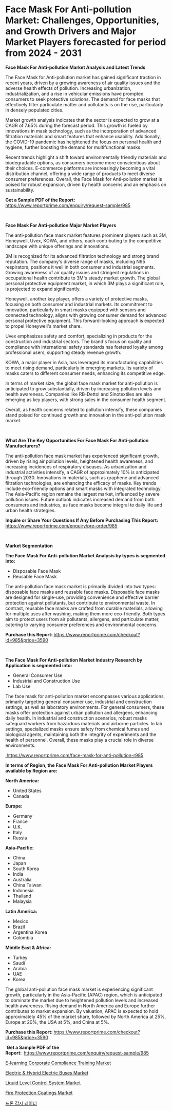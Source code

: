 <p><h1>Face Mask For Anti-pollution Market: Challenges, Opportunities, and Growth Drivers and Major Market Players forecasted for period from 2024 - 2031</h1></p><p><strong>Face Mask For Anti-pollution Market Analysis and Latest Trends</strong></p>
<p><p>The Face Mask for Anti-pollution market has gained significant traction in recent years, driven by a growing awareness of air quality issues and the adverse health effects of pollution. Increasing urbanization, industrialization, and a rise in vehicular emissions have prompted consumers to seek protective solutions. The demand for face masks that effectively filter particulate matter and pollutants is on the rise, particularly in densely populated cities.</p><p>Market growth analysis indicates that the sector is expected to grow at a CAGR of 7.65% during the forecast period. This growth is fueled by innovations in mask technology, such as the incorporation of advanced filtration materials and smart features that enhance usability. Additionally, the COVID-19 pandemic has heightened the focus on personal health and hygiene, further boosting the demand for multifunctional masks.</p><p>Recent trends highlight a shift toward environmentally friendly materials and biodegradable options, as consumers become more conscientious about their choices. E-commerce platforms are increasingly becoming a vital distribution channel, offering a wide range of products to meet diverse consumer preferences. Overall, the Face Mask for Anti-pollution market is poised for robust expansion, driven by health concerns and an emphasis on sustainability.</p></p>
<p><strong>Get a Sample PDF of the Report:&nbsp;</strong> <a href="https://www.reportprime.com/enquiry/request-sample/985">https://www.reportprime.com/enquiry/request-sample/985</a></p>
<p>&nbsp;</p>
<p><strong>Face Mask For Anti-pollution Major Market Players</strong></p>
<p><p>The anti-pollution face mask market features prominent players such as 3M, Honeywell, Uvex, KOWA, and others, each contributing to the competitive landscape with unique offerings and innovations.</p><p>3M is recognized for its advanced filtration technology and strong brand reputation. The company's diverse range of masks, including N95 respirators, positions it well in both consumer and industrial segments. Growing awareness of air quality issues and stringent regulations in occupational health contribute to 3M's steady market growth. The global personal protective equipment market, in which 3M plays a significant role, is projected to expand significantly.</p><p>Honeywell, another key player, offers a variety of protective masks, focusing on both consumer and industrial markets. Its commitment to innovation, particularly in smart masks equipped with sensors and connected technology, aligns with growing consumer demand for advanced personal protective equipment. This forward-looking approach is expected to propel Honeywell's market share.</p><p>Uvex emphasizes safety and comfort, specializing in products for the construction and industrial sectors. The brand's focus on quality and compliance with international safety standards has fostered loyalty among professional users, supporting steady revenue growth.</p><p>KOWA, a major player in Asia, has leveraged its manufacturing capabilities to meet rising demand, particularly in emerging markets. Its variety of masks caters to different consumer needs, enhancing its competitive edge.</p><p>In terms of market size, the global face mask market for anti-pollution is anticipated to grow substantially, driven by increasing pollution levels and health awareness. Companies like RB-Dettol and Sinotextiles are also emerging as key players, with strong sales in the consumer health segment.</p><p>Overall, as health concerns related to pollution intensify, these companies stand poised for continued growth and innovation in the anti-pollution mask market.</p></p>
<p>&nbsp;</p>
<p><strong>What Are The Key Opportunities For Face Mask For Anti-pollution Manufacturers?</strong></p>
<p><p>The anti-pollution face mask market has experienced significant growth, driven by rising air pollution levels, heightened health awareness, and increasing incidences of respiratory diseases. As urbanization and industrial activities intensify, a CAGR of approximately 10% is anticipated through 2030. Innovations in materials, such as graphene and advanced filtration technologies, are enhancing the efficacy of masks. Key trends include eco-friendly options and smart masks with integrated technology. The Asia-Pacific region remains the largest market, influenced by severe pollution issues. Future outlook indicates increased demand from both consumers and industries, as face masks become integral to daily life and urban health strategies.</p></p>
<p><strong>Inquire or Share Your Questions If Any Before Purchasing This Report:</strong> <a href="https://www.reportprime.com/enquiry/pre-order/985">https://www.reportprime.com/enquiry/pre-order/985</a></p>
<p>&nbsp;</p>
<p><strong>Market Segmentation</strong></p>
<p><strong>The Face Mask For Anti-pollution Market Analysis by types is segmented into:</strong></p>
<p><ul><li>Disposable Face Mask</li><li>Reusable Face Mask</li></ul></p>
<p><p>The anti-pollution face mask market is primarily divided into two types: disposable face masks and reusable face masks. Disposable face masks are designed for single-use, providing convenience and effective barrier protection against pollutants, but contribute to environmental waste. In contrast, reusable face masks are crafted from durable materials, allowing for multiple uses after washing, making them more eco-friendly. Both types aim to protect users from air pollutants, allergens, and particulate matter, catering to varying consumer preferences and environmental concerns.</p></p>
<p><strong>Purchase this Report:&nbsp;</strong><a href="https://www.reportprime.com/checkout?id=985&price=3590">https://www.reportprime.com/checkout?id=985&price=3590</a></p>
<p>&nbsp;</p>
<p><strong>The Face Mask For Anti-pollution Market Industry Research by Application is segmented into:</strong></p>
<p><ul><li>General Consumer Use</li><li>Industrial and Construction Use</li><li>Lab Use</li></ul></p>
<p><p>The face mask for anti-pollution market encompasses various applications, primarily targeting general consumer use, industrial and construction settings, as well as laboratory environments. For general consumers, these masks offer protection against urban pollution and allergens, enhancing daily health. In industrial and construction scenarios, robust masks safeguard workers from hazardous materials and airborne particles. In lab settings, specialized masks ensure safety from chemical fumes and biological agents, maintaining both the integrity of experiments and the health of personnel. Overall, these masks play a crucial role in diverse environments.</p></p>
<p><a href="https://www.reportprime.com/face-mask-for-anti-pollution-r985">&nbsp;https://www.reportprime.com/face-mask-for-anti-pollution-r985</a></p>
<p><strong>In terms of Region, the Face Mask For Anti-pollution Market Players available by Region are:</strong></p>
<p>
    <p> <strong> North America: </strong>
        <ul>
            <li>United States</li>
            <li>Canada</li>
        </ul>
        </p> 
    <p> <strong> Europe: </strong>
        <ul>
            <li>Germany</li>
            <li>France</li>
            <li>U.K.</li>
            <li>Italy</li>
            <li>Russia</li>
        </ul>
        </p> 
    <p> <strong> Asia-Pacific: </strong>
        <ul>
            <li>China</li>
            <li>Japan</li>
            <li>South Korea</li>
            <li>India</li>
            <li>Australia</li>
            <li>China Taiwan</li>
            <li>Indonesia</li>
            <li>Thailand</li>
            <li>Malaysia</li>
        </ul>
        </p> 
    <p> <strong> Latin America: </strong>
        <ul>
            <li>Mexico</li>
            <li>Brazil</li>
            <li>Argentina Korea</li>
            <li>Colombia</li>
        </ul>
        </p> 
    <p> <strong> Middle East & Africa: </strong>
        <ul>
            <li>Turkey</li>
            <li>Saudi</li>
            <li>Arabia</li>
            <li>UAE</li>
            <li>Korea</li>
        </ul>
    </p>
    </p>
<p><p>The global anti-pollution face mask market is experiencing significant growth, particularly in the Asia-Pacific (APAC) region, which is anticipated to dominate the market due to heightened pollution levels and increased health awareness. Rising demand in North America and Europe further contributes to market expansion. By valuation, APAC is expected to hold approximately 45% of the market share, followed by North America at 25%, Europe at 20%, the USA at 5%, and China at 5%.</p></p>
<p><strong>Purchase this Report: </strong><a href="https://www.reportprime.com/checkout?id=985&price=3590">https://www.reportprime.com/checkout?id=985&price=3590</a></p>
<p>&nbsp;<strong>Get a Sample PDF of the Report:&nbsp;&nbsp;</strong><a href="https://www.reportprime.com/enquiry/request-sample/985">https://www.reportprime.com/enquiry/request-sample/985</a></p>
<p><strong></strong></p>
<p><p><a href="https://medium.com/@nettieboyle28/e-learning-corporate-compliance-training-market-trends-and-market-growth-outlook-2024-2031-8f0c1cd391cd">E-learning Corporate Compliance Training Market</a></p><p><a href="https://issuu.com/reportprime-2/docs/electric-hybrid-electric-buses-mark_385258e334b0bc">Electric & Hybrid Electric Buses Market</a></p><p><a href="https://medium.com/@nettieboyle28/liquid-level-control-system-market-industry-trends-and-forecast-for-period-from-2024-to-2031-329ecac486ea">Liquid Level Control System Market</a></p><p><a href="https://www.linkedin.com/pulse/global-fire-protection-coatings-market-trends-forecasts-strategic-px03f?trackingId=pvy5O%2FikRe2Xgkr9MlbBbg%3D%3D">Fire Protection Coatings Market</a></p><p><a href="https://medium.com/@terrellmend76/%EB%93%9C%EB%A1%A0-%EA%B0%90%EC%8B%9C-%EB%A0%88%EC%9D%B4%EB%8D%94-%EC%8B%9C%EC%9E%A5-%EC%A0%84%EB%A7%9D-%EC%A0%84%EC%B2%B4-%EC%82%B0%EC%97%85-%EB%B6%84%EC%84%9D-2024%EB%85%84-2031%EB%85%84-579a70ef5423">드론 감시 레이더</a></p></p>